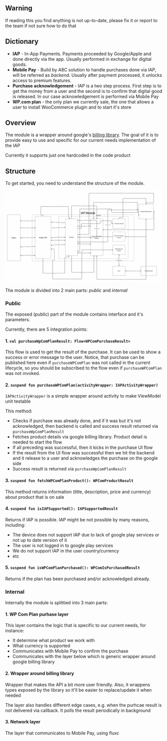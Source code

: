 ## Warning
If reading this you find anything is not up-to-date, please fix it or report to the team if not sure how to do that

## Dictionary
* **IAP** - In-App Payments. Payments proceeded by Google/Apple and done directly via the app. Usually performed in exchange for digital goods.
* **Mobile Pay** - Build by A8C solution to handle purchases done via IAP, will be referred as *backend*. Usually after payment processed, it unlocks access to premium features.
* **Purchase acknowledgement** - IAP is a two step process. First step is to get the money from a user and the second is to confirm that digital good is released. In our case acknowledgement is performed via Mobile Pay
* **WP.com plan** - the only plan we currently sale, the one that allows a user to install WooCommerce plugin and to start it's store

## Overview
The module is a wrapper around google's [billing library](https://developer.android.com/google/play/billing/integrate).
The goal of it is to provide easy to use and specific for our current needs implementation of the IAP

Currently it supports just one hardcoded in the code product

## Structure
To get started, you need to understand the structure of the module.

![test](/docs/images/iap-module-diagram.webp)

The module is divided into 2 main parts: *public* and *internal*

### Public
The exposed (public) part of the module contains interface and it's parameters.

Currently, there are 5 integration points:

#### 1. `val purchaseWpComPlanResult: Flow<WPComPurchaseResult>`

This flow is used to get the result of the purchase. It can be used to show a success or error message to the user.
Notice, that purchase can be published here even if `purchaseWPComPlan` was not called in the current lifecycle, so you should be subscribed to the flow even if `purchaseWPComPlan` was not invoked.

#### 2. `suspend fun purchaseWPComPlan(activityWrapper: IAPActivityWrapper)`

`IAPActivityWrapper` is a simple wrapper around activity to make ViewModel unit testable

This method:
* Checks if purchase was already done, and if it was but it's not acknowledged, then backend is called and success result returned via `purchaseWpComPlanResult`
* Fetches product details via google billing library. Product detail is needed to start the flow
* If all preceding was successful, then it kicks in the purchase UI flow
* If the result from the UI flow was successful then we hit the backend and it release to a user and acknowledges the purchase on the google side
* Success result is returned via `purchaseWpComPlanResult`

#### 3. `suspend fun fetchWPComPlanProduct(): WPComProductResult`

This method returns information (title, description, price and currency) about product that is on sale

#### 4. `suspend fun isIAPSupported(): IAPSupportedResult`

Returns if IAP is possible. IAP might be not possible by many reasons, including:
* The device does not support IAP due to lack of google play services or not up to date version of it
* The user is not logged in to google play services
* We do not support IAP in the user country/currency
* etc


#### 5. `suspend fun isWPComPlanPurchased(): WPComIsPurchasedResult`

Returns if the plan has been purchased and/or acknowledged already.

### Internal

Internally the module is splittied into 3 main parts:
#### 1. WP Com Plan purhase layer

This layer contains the logic that is specific to our current needs, for instance:
* It determine what product we work with
* What currency is supported
* Communicates with Mobile Pay to confirm the purchase
* Communicates with the layer below which is generic wrapper around google billing library

#### 2. Wrapper around billing library
Wrapper that makes the API a bit more user friendly. Also, it wrappens types exposed by the library so it'll be easier to replace/update it when needed

The layer also handles different edge cases, e.g. when the purhcae result is not delivered via callback. It polls the result periodically in background

#### 3. Network layer
The layer that communicates to Mobile Pay, using fluxc








